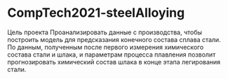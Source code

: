 # CompTech2021-steelAlloying
Цель проекта Проанализировать данные с производства, чтобы построить модель для предсказания конечного состава сплава стали.   По данным, полученным после первого измерения химического состава стали и шлака, и параметрам процесса плавления позволит прогнозировать химический состав шлака в конце этапа легирования стали.
